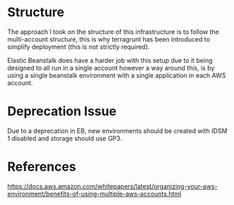 # Structure

The approach I took on the structure of this infrastructure is to follow the multi-account structure, this is why terragrunt has been introduced to simplify deployment (this is not strictly required).

Elastic Beanstalk does have a harder job with this setup due to it being designed to all run in a single account however a way around this, is by using a single beanstalk environment with a single application in each AWS account.

# Deprecation Issue

Due to a deprecation in EB, new environments should be created with IDSM 1 disabled and storage should use GP3.

# References

https://docs.aws.amazon.com/whitepapers/latest/organizing-your-aws-environment/benefits-of-using-multiple-aws-accounts.html
